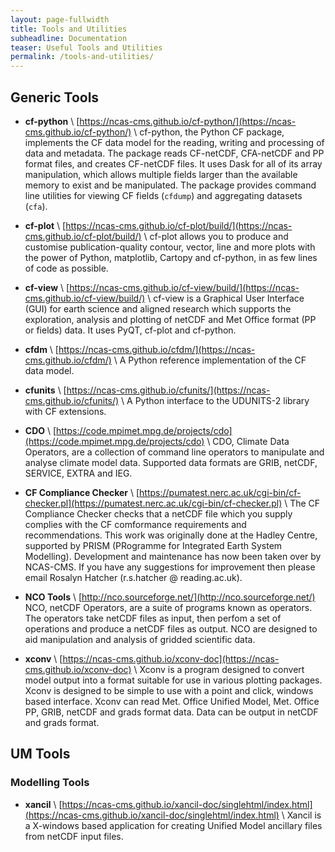 ```yaml
---
layout: page-fullwidth
title: Tools and Utilities
subheadline: Documentation
teaser: Useful Tools and Utilities
permalink: /tools-and-utilities/
---
```

## Generic Tools

* **cf-python** \\
  [https://ncas-cms.github.io/cf-python/](https://ncas-cms.github.io/cf-python/) \\
  cf-python, the Python CF package, implements the CF data model for the reading, writing and processing of data and metadata. The package reads CF-netCDF, CFA-netCDF and PP format files, and creates CF-netCDF files. It uses Dask for all of its array manipulation, which allows multiple fields larger than the available memory to exist and be manipulated. The package provides command line utilities for viewing CF fields (`cfdump`) and aggregating datasets (`cfa`).

* **cf-plot** \\
  [https://ncas-cms.github.io/cf-plot/build/](https://ncas-cms.github.io/cf-plot/build/) \\
  cf-plot allows you to produce and customise publication-quality contour, vector, line and more plots with the power of Python, matplotlib, Cartopy and cf-python, in as few lines of code as possible.

* **cf-view** \\
  [https://ncas-cms.github.io/cf-view/build/](https://ncas-cms.github.io/cf-view/build/) \\
  cf-view is a Graphical User Interface (GUI) for earth science and aligned research which supports the exploration, analysis and plotting of netCDF and Met Office format (PP or fields) data. It uses PyQT, cf-plot and cf-python.

* **cfdm** \\
  [https://ncas-cms.github.io/cfdm/](https://ncas-cms.github.io/cfdm/) \\
  A Python reference implementation of the CF data model.

* **cfunits** \\
  [https://ncas-cms.github.io/cfunits/](https://ncas-cms.github.io/cfunits/) \\
  A Python interface to the UDUNITS-2 library with CF extensions.

* **CDO** \\
  [https://code.mpimet.mpg.de/projects/cdo](https://code.mpimet.mpg.de/projects/cdo) \\
  CDO, Climate Data Operators, are a collection of command line operators to manipulate and analyse climate model data. Supported data formats are GRIB, netCDF, SERVICE, EXTRA and IEG.

* **CF Compliance Checker** \\
  [https://pumatest.nerc.ac.uk/cgi-bin/cf-checker.pl](https://pumatest.nerc.ac.uk/cgi-bin/cf-checker.pl) \\
  The CF Compliance Checker checks that a netCDF file which you supply complies with the CF comformance requirements and recommendations. This work was originally done at the Hadley Centre, supported by PRISM (PRogramme for Integrated Earth System Modelling). Development and maintenance has now been taken over by NCAS-CMS. If you have any suggestions for improvement then please email Rosalyn Hatcher (r.s.hatcher @ reading.ac.uk).

* **NCO Tools** \\
  [http://nco.sourceforge.net/](http://nco.sourceforge.net/)
  NCO, netCDF Operators, are a suite of programs known as operators. The operators take netCDF files as input, then perfom a set of operations and produce a netCDF files as output. NCO are designed to aid manipulation and analysis of gridded scientific data.

* **xconv** \\
  [https://ncas-cms.github.io/xconv-doc](https://ncas-cms.github.io/xconv-doc) \\
  Xconv is a program designed to convert model output into a format suitable for use in various plotting packages. Xconv is designed to be simple to use with a point and click, windows based interface. Xconv can read Met. Office Unified Model, Met. Office PP, GRIB, netCDF and grads format data. Data can be output in netCDF and grads format.

## UM Tools

### Modelling Tools

* **xancil** \\
  [https://ncas-cms.github.io/xancil-doc/singlehtml/index.html](https://ncas-cms.github.io/xancil-doc/singlehtml/index.html) \\
  Xancil is a X-windows based application for creating Unified Model ancillary files from netCDF input files.

